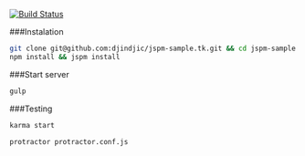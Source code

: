 [![Build Status](https://travis-ci.org/djindjic/jspm-sample.tk.svg?branch=master)](https://travis-ci.org/djindjic/jspm-sample.tk)

###Instalation
```bash
git clone git@github.com:djindjic/jspm-sample.tk.git && cd jspm-sample.tk
npm install && jspm install
```

###Start server
```bash
gulp
```
###Testing
```bash
karma start
```
```bash
protractor protractor.conf.js
```